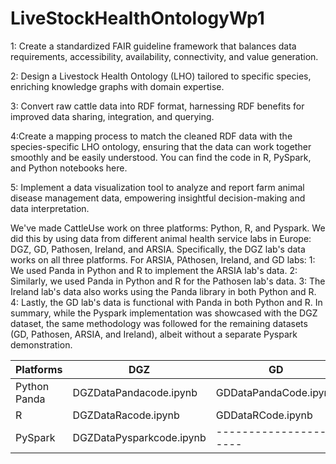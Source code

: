 # LiveStockHealthOntologyWp1
1: Create a standardized FAIR guideline framework that balances data requirements, accessibility, availability, connectivity, and value generation.

2: Design a Livestock Health Ontology (LHO) tailored to specific species, enriching knowledge graphs with domain expertise.

3: Convert raw cattle data into RDF format, harnessing RDF benefits for improved data sharing, integration, and querying.

4:Create a mapping process to match the cleaned RDF data with the species-specific LHO ontology, ensuring that the data can work together smoothly and be easily understood. You can find the code in R, PySpark, and Python notebooks here.

5: Implement a data visualization tool to analyze and report farm animal disease management data, empowering insightful decision-making and data interpretation.

We've made CattleUse work on three platforms: Python, R, and Pyspark. We did this by using data from different animal health service labs in Europe: DGZ, GD, Pathosen, Ireland, and ARSIA. Specifically, the DGZ lab's data works on all three platforms.
For ARSIA, PAthosen, Ireland, and GD labs:
1: We used Panda in Python and R to implement the ARSIA lab's data.
2: Similarly, we used Panda in Python and R for the Pathosen lab's data.
3: The Ireland lab's data also works using the Panda library in both Python and R.
4: Lastly, the GD lab's data is functional with Panda in both Python and R.
In summary, while the Pyspark implementation was showcased with the DGZ dataset, the same methodology was followed for the remaining datasets (GD, Pathosen, ARSIA, and Ireland), albeit without a separate Pyspark demonstration.

| Platforms         |          DGZ             |	     GD             |	      Pathosen	            |      Ireland           |	    Arsia              |
| ------------------| -------------------------| -------------------- |-----------------------------| -----------------------| ------------------------|
| Python Panda      | DGZDataPandacode.ipynb   | GDDataPandaCode.ipynb| PathosenDataPandaCode.ipynb | IrelandPandacode.ipynb | ARSIADataPandaCode.ipynb|
| R                 | DGZDataRacode.ipynb      | GDDataRCode.ipynb    | PathosenDataRCode.ipynb     | IrelandRCode.ipynb     | ARSIADataRCode.ipynb    |
| PySpark           | DGZDataPysparkcode.ipynb |----------------------|-----------------------------| -----------------------| ------------------------|





